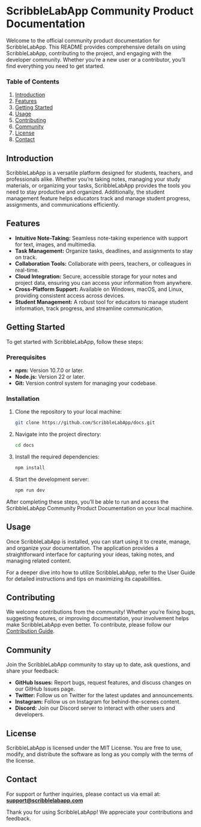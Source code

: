 
# ScribbleLabApp Community Product Documentation

Welcome to the official community product documentation for ScribbleLabApp. This README provides comprehensive details on using ScribbleLabApp, contributing to the project, and engaging with the developer community. Whether you’re a new user or a contributor, you’ll find everything you need to get started.

### Table of Contents

1.	[Introduction](#introduction)
2.	[Features](#features)
3.	[Getting Started](#getting-started)
4.	[Usage](#usage)
5.	[Contributing](#contributing)
6.	[Community](#community)
7.	[License](#license)
8.	[Contact](#contact)

## Introduction

ScribbleLabApp is a versatile platform designed for students, teachers, and professionals alike. Whether you’re taking notes, managing your study materials, or organizing your tasks, ScribbleLabApp provides the tools you need to stay productive and organized. Additionally, the student management feature helps educators track and manage student progress, assignments, and communications efficiently.

## Features

- **Intuitive Note-Taking:** Seamless note-taking experience with support for text, images, and multimedia.
- **Task Management:** Organize tasks, deadlines, and assignments to stay on track.
- **Collaboration Tools:** Collaborate with peers, teachers, or colleagues in real-time.
- **Cloud Integration:** Secure, accessible storage for your notes and project data, ensuring you can access your information from anywhere.
- **Cross-Platform Support:** Available on Windows, macOS, and Linux, providing consistent access across devices.
- **Student Management:** A robust tool for educators to manage student information, track progress, and streamline communication.

## Getting Started

To get started with ScribbleLabApp, follow these steps:

### Prerequisites

- **npm:** Version 10.7.0 or later.
- **Node.js:** Version 22 or later.
- **Git:** Version control system for managing your codebase.

### Installation

1. Clone the repository to your local machine:

    ```bash
    git clone https://github.com/ScribbleLabApp/docs.git
    ```

2.	Navigate into the project directory:

    ```bash
    cd docs
    ```

3.	Install the required dependencies:

    ```bash
    npm install
    ```

4.	Start the development server:

    ```bash
    npm run dev
    ```

After completing these steps, you’ll be able to run and access the ScribbleLabApp Community Product Documentation on your local machine.

## Usage

Once ScribbleLabApp is installed, you can start using it to create, manage, and organize your documentation. The application provides a straightforward interface for capturing your ideas, taking notes, and managing related content.

For a deeper dive into how to utilize ScribbleLabApp, refer to the User Guide for detailed instructions and tips on maximizing its capabilities.

## Contributing

We welcome contributions from the community! Whether you’re fixing bugs, suggesting features, or improving documentation, your involvement helps make ScribbleLabApp even better. To contribute, please follow our [Contribution Guide](#contributing).


## Community

Join the ScribbleLabApp community to stay up to date, ask questions, and share your feedback:
- **GitHub Issues:** Report bugs, request features, and discuss changes on our GitHub Issues page.
- **Twitter:** Follow us on Twitter for the latest updates and announcements.
- **Instagram:** Follow us on Instagram for behind-the-scenes content.
- **Discord:** Join our Discord server to interact with other users and developers.

## License

ScribbleLabApp is licensed under the MIT License. You are free to use, modify, and distribute the software as long as you comply with the terms of the license.

## Contact

For support or further inquiries, please contact us via email at:
**support@scribblelabapp.com**

Thank you for using ScribbleLabApp! We appreciate your contributions and feedback.